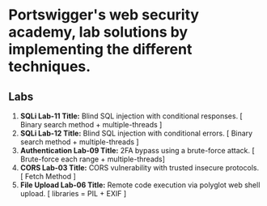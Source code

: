 # Portswigger's web security academy, lab solutions by implementing the different techniques.
## Labs
1. **SQLi Lab-11 Title:** Blind SQL injection with conditional responses. [ Binary search method + multiple-threads ]
2. **SQLi Lab-12 Title:** Blind SQL injection with conditional errors. [ Binary search method + multiple-threads ]
3. **Authentication Lab-09 Title:** 2FA bypass using a brute-force attack. [ Brute-force each range + multiple-threads]
4. **CORS Lab-03 Title:** CORS vulnerability with trusted insecure protocols. [ Fetch Method ]
5. **File Upload Lab-06 Title:** Remote code execution via polyglot web shell upload. [ libraries = PIL + EXIF ]
